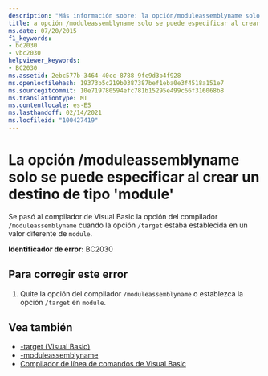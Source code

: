 ```yaml
---
description: "Más información sobre: la opción/moduleassemblyname solo se puede especificar al crear un destino de tipo ' module '"
title: a opción /moduleassemblyname solo se puede especificar al crear un destino de tipo 'module'
ms.date: 07/20/2015
f1_keywords:
- bc2030
- vbc2030
helpviewer_keywords:
- BC2030
ms.assetid: 2ebc577b-3464-40cc-8788-9fc9d3b4f928
ms.openlocfilehash: 19373b5c219b0387387bef1eba0e3f4518a151e7
ms.sourcegitcommit: 10e719780594efc781b15295e499c66f316068b8
ms.translationtype: MT
ms.contentlocale: es-ES
ms.lasthandoff: 02/14/2021
ms.locfileid: "100427419"
---
```

# <a name="the-moduleassemblyname-option-may-only-be-specified-when-building-a-target-of-type-module"></a>La opción /moduleassemblyname solo se puede especificar al crear un destino de tipo 'module'

Se pasó al compilador de Visual Basic la opción del compilador `/moduleassemblyname` cuando la opción `/target` estaba establecida en un valor diferente de `module`.  
  
 **Identificador de error:** BC2030  
  
## <a name="to-correct-this-error"></a>Para corregir este error  
  
1. Quite la opción del compilador `/moduleassemblyname` o establezca la opción `/target` en `module`.  
  
## <a name="see-also"></a>Vea también

- [-target (Visual Basic)](../reference/command-line-compiler/target.md)
- [-moduleassemblyname](../reference/command-line-compiler/moduleassemblyname.md)
- [Compilador de línea de comandos de Visual Basic](../reference/command-line-compiler/index.md)
